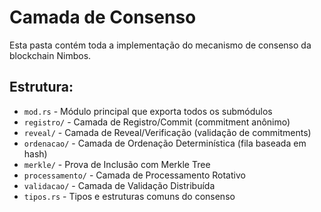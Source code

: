 # Camada de Consenso

Esta pasta contém toda a implementação do mecanismo de consenso da blockchain Nimbos.

## Estrutura:

- `mod.rs` - Módulo principal que exporta todos os submódulos
- `registro/` - Camada de Registro/Commit (commitment anônimo)
- `reveal/` - Camada de Reveal/Verificação (validação de commitments)
- `ordenacao/` - Camada de Ordenação Determinística (fila baseada em hash)
- `merkle/` - Prova de Inclusão com Merkle Tree
- `processamento/` - Camada de Processamento Rotativo
- `validacao/` - Camada de Validação Distribuída
- `tipos.rs` - Tipos e estruturas comuns do consenso